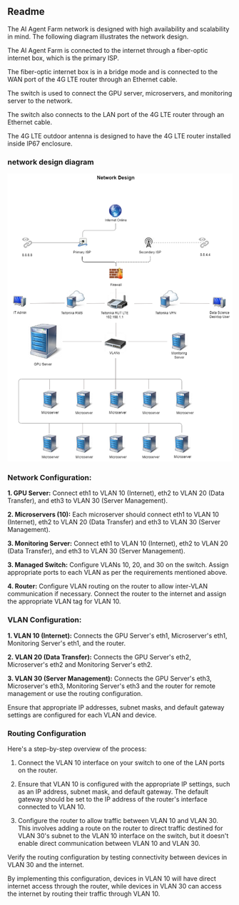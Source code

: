 ## Readme

The AI Agent Farm network is designed with high availability and scalability in mind. The following diagram illustrates the network design.

The AI Agent Farm is connected to the internet through a fiber-optic internet box, which is the primary ISP. 

The fiber-optic internet box is in a bridge mode and is connected to the WAN port of the 4G LTE router through an Ethernet cable. 

The switch is used to connect the GPU server, microservers, and monitoring server to the network.

The switch also connects to the LAN port of the 4G LTE router through an Ethernet cable. 

The 4G LTE outdoor antenna is designed to have the 4G LTE router installed inside IP67 enclosure.

### network design diagram

![Network-design](./network-design.png)

### Network Configuration:

**1. GPU Server:** Connect eth1 to VLAN 10 (Internet), eth2 to VLAN 20 (Data Transfer), and eth3 to VLAN 30 (Server Management).

**2. Microservers (10):** Each microserver should connect eth1 to VLAN 10 (Internet), eth2 to VLAN 20 (Data Transfer) and eth3 to VLAN 30 (Server Management).

**3. Monitoring Server:** Connect eth1 to VLAN 10 (Internet), eth2 to VLAN 20 (Data Transfer), and eth3 to VLAN 30 (Server Management).

**3. Managed Switch:** Configure VLANs 10, 20, and 30 on the switch. Assign appropriate ports to each VLAN as per the requirements mentioned above.

**4. Router:** Configure VLAN routing on the router to allow inter-VLAN communication if necessary. Connect the router to the internet and assign the appropriate VLAN tag for VLAN 10.


### VLAN Configuration:

**1. VLAN 10 (Internet):** Connects the GPU Server's eth1, Microserver's eth1, Monitoring Server's eth1, and the router.

**2. VLAN 20 (Data Transfer):** Connects the GPU Server's eth2, Microserver's eth2 and Monitoring Server's eth2.

**3. VLAN 30 (Server Management):** Connects the GPU Server's eth3, Microserver's eth3, Monitoring Server's eth3 and the router for remote management or use the routing configuration.

Ensure that appropriate IP addresses, subnet masks, and default gateway settings are configured for each VLAN and device.

### Routing Configuration

Here's a step-by-step overview of the process:

1. Connect the VLAN 10 interface on your switch to one of the LAN ports on the router.

2. Ensure that VLAN 10 is configured with the appropriate IP settings, such as an IP address, subnet mask, and default gateway. The default gateway should be set to the IP address of the router's interface connected to VLAN 10.

3. Configure the router to allow traffic between VLAN 10 and VLAN 30. This involves adding a route on the router to direct traffic destined for VLAN 30's subnet to the VLAN 10 interface on the switch, but it doesn't enable direct communication between VLAN 10 and VLAN 30.

Verify the routing configuration by testing connectivity between devices in VLAN 30 and the internet.

By implementing this configuration, devices in VLAN 10 will have direct internet access through the router, while devices in VLAN 30 can access the internet by routing their traffic through VLAN 10.





